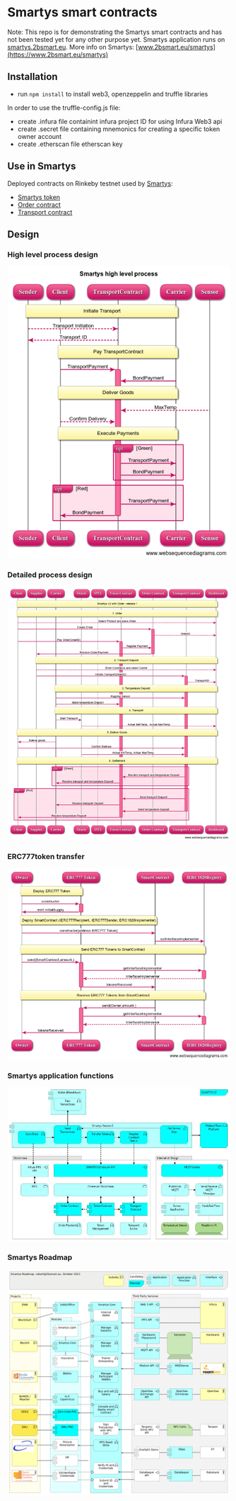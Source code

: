 # Smartys smart contracts
Note: This repo is for demonstrating the Smartys smart contracts and has not been tested yet for any other purpose yet. 
Smartys application runs on [smartys.2bsmart.eu](https://smartys.2bsmart.eu).
More info on Smartys: [www.2bsmart.eu/smartys](https://www.2bsmart.eu/smartys)
## Installation
* run `npm install` to install web3, openzeppelin and truffle libraries

In order to use the truffle-config.js file:
* create .infura file containint infura project ID for using Infura Web3 api
* create .secret file containing mnemonics for creating a specific token owner account 
* create .etherscan file etherscan key 
## Use in Smartys

Deployed contracts on Rinkeby testnet used by [Smartys](https://smartys.2bsmart.eu/):
* [Smartys token](https://rinkeby.etherscan.io/token/0xe0d15a857b78e4472876476bef9da392ec5bce23?a=0xa2da9f1522f346cef858d23c2be740568313435e#code)
* [Order contract](https://rinkeby.etherscan.io/address/0xe513670d42f6b1CBa88D2c28Fd0a9ff4C3397055#code)
* [Transport contract](https://rinkeby.etherscan.io/address/0x19BEf719F472CbA8b4eAA829682A89Fd6d794089#code) 
## Design
### High level process design
![High level process design](https://github.com/robertrongen/smartys-smartcontracts/blob/main/images/smartys_high_level.png)
### Detailed process design
![Detailed design](https://github.com/robertrongen/smartys-smartcontracts/blob/main/images/smartys_v2_detailed.png)
### ERC777token transfer
![ERC777token transfer](https://github.com/robertrongen/smartys-smartcontracts/blob/main/images/erc777_token_transfer.png)
### Smartys application functions
![Smartys application functions](https://github.com/robertrongen/smartys-smartcontracts/blob/main/images/application_functions_smartys_v2.jpg)
### Smartys Roadmap
![Roadmap](https://github.com/robertrongen/smartys-smartcontracts/blob/main/images/smartys_roadmap_2022.png)

